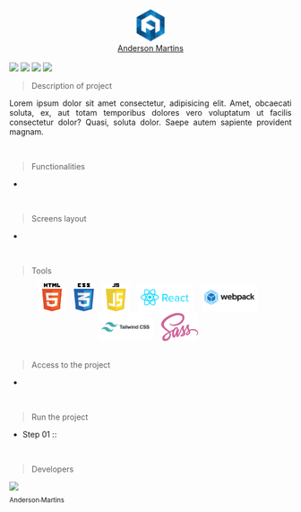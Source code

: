 <div align="center">
    <img src="readme/logo/favicon.png" width="50"/> 
    <div><a href="http://www.atmm.dev/cv" target="_blank">Anderson Martins</a></div>
</div>

<br />
<!-- References for Create budgets :: https://shields.io/category/build -->
<img src="https://img.shields.io/static/v1?label=STATUS&message=EM DESENVOLVIMENTO&color=red&style=for-the-badge"/>
<img src="https://img.shields.io/static/v1?label=React&message=18.1.0&color=blue&style=for-the-badge"/>
<img src="https://img.shields.io/static/v1?label=Tailwindcss&message=3.0.24&color=green&style=for-the-badge"/>
<img src="https://img.shields.io/static/v1?label=SASS&message=3.0.24&color=green&style=for-the-badge"/>

<br />

> Description of project

<p align="justify">
Lorem ipsum dolor sit amet consectetur, adipisicing elit. Amet, obcaecati soluta, ex, aut totam temporibus dolores vero voluptatum ut facilis consectetur dolor? Quasi, soluta dolor. Saepe autem sapiente provident magnam.
</p>

<br />

> Functionalities
-
<br />

> Screens layout
-
<br />

> Tools

<div align="center">
    <img src="readme/tech/html5.png" alt="HTML5 Logo" style="height:50px;margin-right: 10px;"/>
    <img src="readme/tech/css3.png" alt="CSS3 Logo" style="height:50px;margin-right: 10px;"/>
    <img src="readme/tech/javascript.png" alt="Javascript Logo" style="height:50px;margin-right: 10px;"/>
    <img src="readme/tech/reactjs.svg" alt="React Logo" style="height:50px;margin-right: 10px;"/>
    <img src="readme/tech/webpack.svg" alt="Webpack Logo" style="height:50px;margin-right: 10px;"/>
    <img src="readme/tech/tailwindcss.svg" alt="TailwindCSS Logo" style="height:50px;margin-right: 10px;"/>
    <img src="readme/tech/sass.svg" alt="TailwindCSS Logo" style="height:50px;margin-right: 10px;"/>
</div>

<br />

> Access to the project

-
<br />

> Run the project

- Step 01 ::

<br />

> Developers

[<img src="https://avatars.githubusercontent.com/u/16384608?v=4" width=95><br><sub>Anderson Martins</sub>](https://github.com/atmmoreira)
